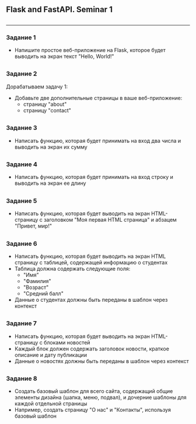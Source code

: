 ## Flask and FastAPI. Seminar 1
##  
---


### Задание 1

- Напишите простое веб-приложение на Flask, которое будет
выводить на экран текст "Hello, World!"

##
##

### Задание 2

Дорабатываем задачу 1:

- Добавьте две дополнительные страницы в ваше веб-приложение:
    - страницу "about"
    - страницу "contact"

##
##

### Задание 3

- Написать функцию, которая будет принимать на вход два числа и выводить на экран их сумму

##
##

### Задание 4

- Написать функцию, которая будет принимать на вход строку и выводить на экран ее длину

##
##

### Задание 5

- Написать функцию, которая будет выводить на экран HTML-страницу с заголовком "Моя первая HTML страница" и абзацем "Привет, мир!"

##
##

### Задание 6

- Написать функцию, которая будет выводить на экран HTML страницу с таблицей, содержащей информацию о студентах
- Таблица должна содержать следующие поля:
    - "Имя"
    - "Фамилия"
    - "Возраст"
    - "Средний балл"
- Данные о студентах должны быть переданы в шаблон через контекст

##
##

### Задание 7

- Написать функцию, которая будет выводить на экран HTML-страницу с блоками новостей
- Каждый блок должен содержать заголовок новости, краткое описание и дату публикации
- Данные о новостях должны быть переданы в шаблон через контекст

##
##

### Задание 8

- Создать базовый шаблон для всего сайта, содержащий общие элементы дизайна (шапка, меню, подвал), и дочерние шаблоны для каждой отдельной страницы
- Например, создать страницу "О нас" и "Контакты", используя базовый шаблон

##
##



